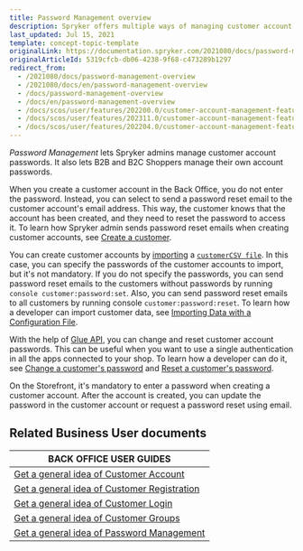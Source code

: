 ```yaml
---
title: Password Management overview
description: Spryker offers multiple ways of managing customer account passwords.
last_updated: Jul 15, 2021
template: concept-topic-template
originalLink: https://documentation.spryker.com/2021080/docs/password-management-overview
originalArticleId: 5319cfcb-db06-4238-9f68-c473289b1297
redirect_from:
  - /2021080/docs/password-management-overview
  - /2021080/docs/en/password-management-overview
  - /docs/password-management-overview
  - /docs/en/password-management-overview
  - /docs/scos/user/features/202200.0/customer-account-management-feature-overview/password-management-overview.html
  - /docs/scos/user/features/202311.0/customer-account-management-feature-overview/password-management-overview.html
  - /docs/scos/user/features/202204.0/customer-account-management-feature-overview/password-management-overview.html
---
```


*Password Management* lets Spryker admins manage customer account passwords. It also lets B2B and B2C Shoppers manage their own account passwords.

When you create a customer account in the Back Office, you do not enter the password. Instead, you can select to send a password reset email to the customer account's email address. This way, the customer knows that the account has been created, and they need to reset the password to access it. To learn how Spryker admin sends password reset emails when creating customer accounts, see [Create a customer](/docs/pbc/all/customer-relationship-management/{{page.version}}/base-shop/manage-in-the-back-office/customers/create-customers.html).

You can create customer accounts by [importing](/docs/dg/dev/data-import/{{page.version}}/importing-data-with-a-configuration-file.html#console-commands-to-run-import) a [`customerCSV file`](/docs/pbc/all/customer-relationship-management/{{page.version}}/base-shop/import-file-details-customer.csv.html). In this case, you can specify the passwords of the customer accounts to import, but it's not mandatory. If you do not specify the passwords, you can send password reset emails to the customers without passwords by running `console customer:password:set`. Also, you can send password reset emails to all customers by running console `customer:password:reset`. To learn how a developer can import customer data, see [Importing Data with a Configuration File](/docs/dg/dev/data-import/{{page.version}}/importing-data-with-a-configuration-file.html).

With the help of [Glue API](/docs/dg/dev/glue-api/{{page.version}}/old-glue-infrastructure/glue-rest-api.html), you can change and reset customer account passwords. This can be useful when you want to use a single authentication in all the apps connected to your shop. To learn how a developer can do it, see [Change a customer's password](/docs/pbc/all/identity-access-management/{{page.version}}/manage-using-glue-api/glue-api-manage-customer-passwords.html#change-a-customers-password) and [Reset a customer's password](/docs/pbc/all/identity-access-management/{{page.version}}/manage-using-glue-api/glue-api-manage-customer-passwords.html#reset-a-customers-password).

On the Storefront, it's mandatory to enter a password when creating a customer account. After the account is created, you can update the password in the customer account or request a password reset using email.

## Related Business User documents

|BACK OFFICE USER GUIDES|
|---|
| [Get a general idea of Customer Account](/docs/pbc/all/customer-relationship-management/{{page.version}}/base-shop/customer-account-management-feature-overview/customer-accounts-overview.html)  |
| [Get a general idea of Customer Registration](/docs/pbc/all/customer-relationship-management/{{page.version}}/base-shop/customer-account-management-feature-overview/customer-registration-overview.html)   |
| [Get a general idea of Customer Login](/docs/pbc/all/customer-relationship-management/{{page.version}}/base-shop/customer-account-management-feature-overview/customer-login-overview.html)  |
| [Get a general idea of Customer Groups](/docs/pbc/all/customer-relationship-management/{{page.version}}/base-shop/customer-account-management-feature-overview/customer-groups-overview.html)   |
| [Get a general idea of Password Management](/docs/pbc/all/customer-relationship-management/{{page.version}}/base-shop/customer-account-management-feature-overview/password-management-overview.html)  |
